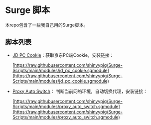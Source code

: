 # Surge 脚本

本repo包含了一些我自己用的Surge脚本。

## 脚本列表

- [JD PC Cookie](modules/jd_pc_cookie.sgmodule)：获取京东PC端Cookie，安装链接：
  
    [https://raw.githubusercontent.com/shinyypig/Surge-Scripts/main/modules/jd_pc_cookie.sgmodule](https://raw.githubusercontent.com/shinyypig/Surge-Scripts/main/modules/jd_pc_cookie.sgmodule)

- [Proxy Auto Switch](modules/proxy_auto_switch.sgmodule)： 判断当前网络环境，自动切换代理，安装链接：
  
    [https://raw.githubusercontent.com/shinyypig/Surge-Scripts/main/modules/proxy_auto_switch.sgmodule](https://raw.githubusercontent.com/shinyypig/Surge-Scripts/main/modules/proxy_auto_switch.sgmodule)